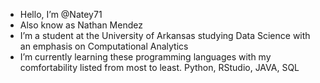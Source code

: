 - Hello, I’m @Natey71
- Also know as Nathan Mendez
- I’m a student at the University of Arkansas studying Data Science with an emphasis on Computational Analytics
- I’m currently learning these programming languages with my comfortability listed from most to least. Python, RStudio, JAVA, SQL

<!---
Natey71/Natey71 is a ✨ special ✨ repository because its `README.md` (this file) appears on your GitHub profile.
You can click the Preview link to take a look at your changes.
--->
